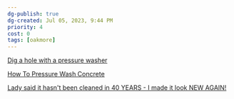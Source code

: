 ```yaml
---
dg-publish: true
dg-created: Jul 05, 2023, 9:44 PM
priority: 4
cost: 0
tags: [oakmore]
---
```




[Dig a hole with a pressure washer](https://youtube.com/shorts/W-qL75dGV6k?feature=share)

[How To Pressure Wash Concrete](https://youtu.be/j5q3a9Qofzg)

[Lady said it hasn't been cleaned in 40 YEARS - I made it look NEW AGAIN!](https://youtu.be/DrXHPDF5FxQ)